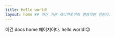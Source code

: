 ```yaml
---
title: Hello world!
layout: home ## 이건 기본 레이아웃이라 변경하면 안된다.
---
```


이건 docs home 페이지이다.
hello world!😉